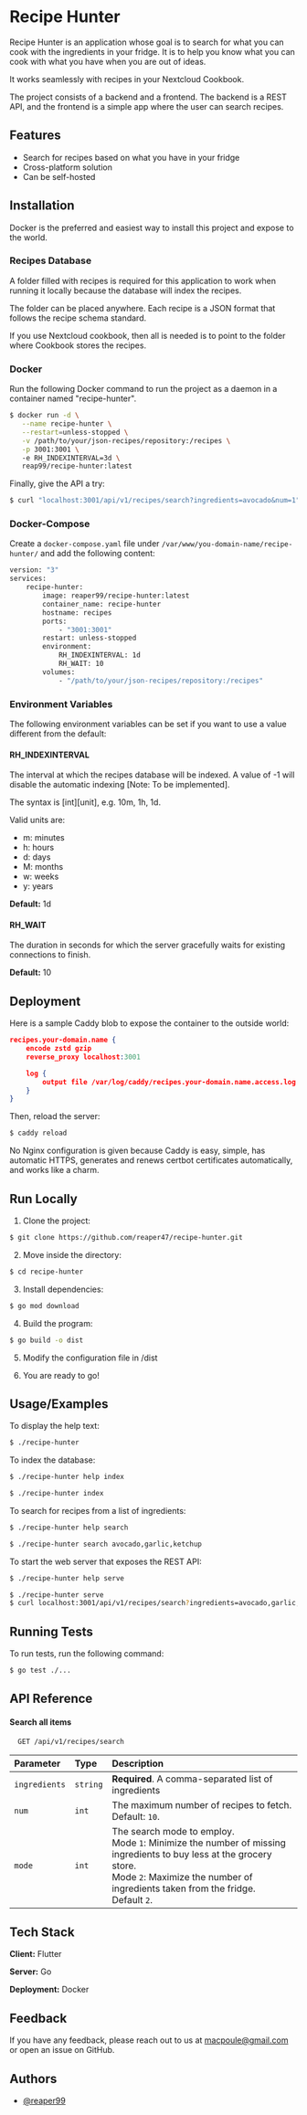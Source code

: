 
# Recipe Hunter

Recipe Hunter is an application whose goal is to search for what you can cook with the ingredients in your fridge. 
It is to help you know what you can cook with what you have when you are out of ideas. 

It works seamlessly with recipes in your Nextcloud Cookbook.

The project consists of a backend and a frontend. 
The backend is a REST API, and the frontend is a simple app where the user can search recipes.
  
## Features

- Search for recipes based on what you have in your fridge
- Cross-platform solution 
- Can be self-hosted

## Installation 

Docker is the preferred and easiest way to install this project and expose to the world.

### Recipes Database

A folder filled with recipes is required for this application to work when running it locally because 
the database will index the recipes.

The folder can be placed anywhere. Each recipe is a JSON format that follows the recipe schema standard.

If you use Nextcloud cookbook, then all is needed is to point to the folder where Cookbook stores the recipes.

### Docker

Run the following Docker command to run the project as a daemon in a container named "recipe-hunter".

```bash
$ docker run -d \
   --name recipe-hunter \
   --restart=unless-stopped \
   -v /path/to/your/json-recipes/repository:/recipes \
   -p 3001:3001 \ 
   -e RH_INDEXINTERVAL=3d \
   reap99/recipe-hunter:latest
```

Finally, give the API a try:

```bash
$ curl "localhost:3001/api/v1/recipes/search?ingredients=avocado&num=1"
```

### Docker-Compose

Create a `docker-compose.yaml` file under `/var/www/you-domain-name/recipe-hunter/` and add the following content:

```dockerfile
version: "3"
services:
    recipe-hunter:
        image: reaper99/recipe-hunter:latest
        container_name: recipe-hunter
        hostname: recipes
        ports:
            - "3001:3001"
        restart: unless-stopped
        environment:
            RH_INDEXINTERVAL: 1d
            RH_WAIT: 10
        volumes:
            - "/path/to/your/json-recipes/repository:/recipes"
```

### Environment Variables

The following environment variables can be set if you want to use a value different from the default:

#### RH_INDEXINTERVAL

The interval at which the recipes database will be indexed. A value of -1 will disable the automatic indexing [Note: To be implemented]. 

The syntax is [int][unit], e.g. 10m, 1h, 1d.

Valid units are:
  - m: minutes
  - h: hours
  - d: days
  - M: months
  - w: weeks
  - y: years

**Default:** 1d

#### RH_WAIT

The duration in seconds for which the server gracefully waits for existing connections to finish.

**Default:** 10

## Deployment

Here is a sample Caddy blob to expose the container to the outside world:

```json
recipes.your-domain.name {
    encode zstd gzip
    reverse_proxy localhost:3001

    log {
        output file /var/log/caddy/recipes.your-domain.name.access.log
    }
}
```

Then, reload the server:

```bash
$ caddy reload
```

No Nginx configuration is given because Caddy is easy, simple, has automatic HTTPS, generates and renews certbot certificates automatically, and works like a charm.

## Run Locally

1. Clone the project:

```bash
$ git clone https://github.com/reaper47/recipe-hunter.git
```

2. Move inside the directory:

```bash
$ cd recipe-hunter
```

3. Install dependencies:

```bash
$ go mod download
```

4. Build the program:

```bash
$ go build -o dist
```

5. Modify the configuration file in /dist

6. You are ready to go!


## Usage/Examples

To display the help text:

```bash
$ ./recipe-hunter
```

To index the database:

```bash
$ ./recipe-hunter help index 

$ ./recipe-hunter index
```

To search for recipes from a list of ingredients:

```bash
$ ./recipe-hunter help search

$ ./recipe-hunter search avocado,garlic,ketchup
```

To start the web server that exposes the REST API:

```bash
$ ./recipe-hunter help serve

$ ./recipe-hunter serve
$ curl localhost:3001/api/v1/recipes/search?ingredients=avocado,garlic,ketchup&num=3&mode=2
```

 
## Running Tests

To run tests, run the following command:

```bash
$ go test ./...
```
  
## API Reference

#### Search all items

```http
  GET /api/v1/recipes/search
```

| Parameter     | Type     | Description                |
| :------------ | :------- | :------------------------- |
| `ingredients` | `string` | **Required**. A comma-separated list of ingredients |
| `num`         | `int`    | The maximum number of recipes to fetch.<br>Default: `10`. |
| `mode`        | `int`    | The search mode to employ.<br>Mode `1`: Minimize the number of missing ingredients to buy less at the grocery store.<br>Mode `2`: Maximize the number of ingredients taken from the fridge.<br>Default `2`.

## Tech Stack

**Client:** Flutter

**Server:** Go

**Deployment:** Docker

## Feedback

If you have any feedback, please reach out to us at macpoule@gmail.com or
open an issue on GitHub.
  
## Authors

- [@reaper99](https://www.github.com/reaper99)

